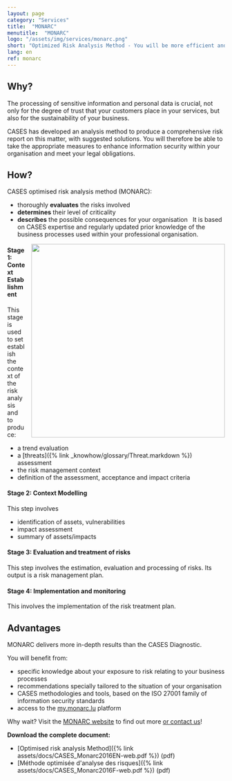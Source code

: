 ```yaml
---
layout: page
category: "Services"
title:  "MONARC"
menutitle:  "MONARC"
logo: "/assets/img/services/monarc.png"
short: "Optimized Risk Analysis Method - You will be more efficient and complete!"
lang: en
ref: monarc
---
```

## Why?

The processing of sensitive information and personal data is crucial, not only for the degree of trust that your customers place in your services, but also for the sustainability of your business.

CASES has developed an analysis method to produce a comprehensive risk report on this matter, with suggested solutions. You will therefore be able to take the appropriate measures to enhance information security within your organisation and meet your legal obligations.

## How?
CASES optimised risk analysis method (MONARC):

* thoroughly **evaluates** the risks involved
* **determines** their level of criticality
* **describes** the possible consequences for your organisation
 
It is based on CASES expertise and regularly updated prior knowledge of the business processes used within your professional organisation.

<img class="img-border" src="{{ 'assets/img/services/monarccircle.jpg' | relative_url }}" style="float:right; width:448px; margin-left: 15px;" />

#### Stage 1: Context Establishment
This stage is used to set establish the context of the risk analysis and to produce:

* a trend evaluation
* a [threats]({% link _knowhow/glossary/Threat.markdown %}) assessment
* the risk management context
* definition of the assessment, acceptance and impact criteria

#### Stage 2: Context Modelling
This step involves

* identification of assets, vulnerabilities
* impact assessment
* summary of assets/impacts

#### Stage 3: Evaluation and treatment of risks
This step involves the estimation, evaluation and processing of risks. Its output is a risk management plan.

#### Stage 4: Implementation and monitoring
This involves the implementation of the risk treatment plan.

## Advantages
MONARC delivers more in-depth results than the CASES Diagnostic.

You will benefit from:

* specific knowledge about your exposure to risk relating to your business processes
* recommendations specially tailored to the situation of your organisation
* CASES methodologies and tools, based on the ISO 27001 family of information security standards
* access to the [my.monarc.lu](https://my.monarc.lu) platform

Why wait? Visit the [MONARC website](https://www.monarc.lu) to find out more [or contact us](mailto:services@cases.lu?subject=MONARC)!

**Download the complete document:**

* [Optimised risk analysis Method]({% link assets/docs/CASES_Monarc2016EN-web.pdf  %}) (pdf)
* [Méthode optimisée d'analyse des risques]({% link assets/docs/CASES_Monarc2016F-web.pdf %}) (pdf)
